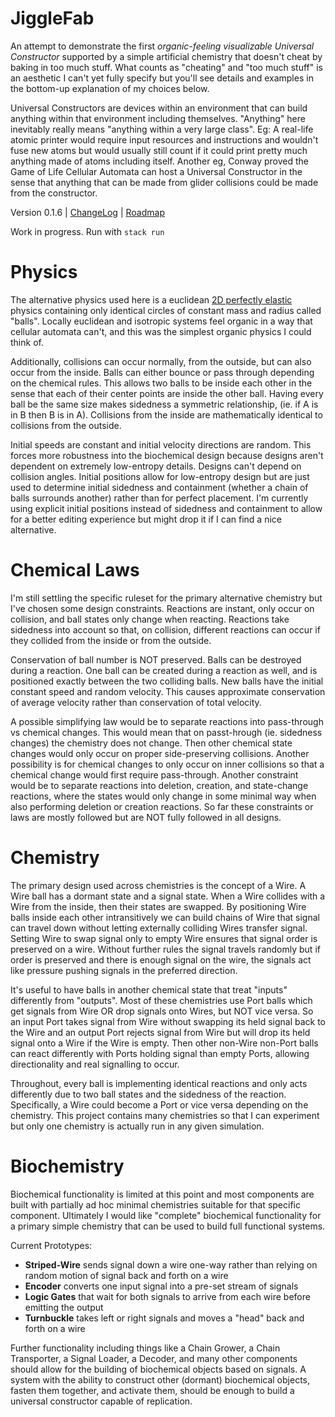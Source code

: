 # JiggleFab

An attempt to demonstrate the first _organic-feeling visualizable Universal Constructor_ supported by a simple artificial chemistry that doesn't cheat by baking in too much stuff. What counts as "cheating" and "too much stuff" is an aesthetic I can't yet fully specify but you'll see details and examples in the bottom-up explanation of my choices below.

Universal Constructors are devices within an environment that can build anything within that environment including themselves. "Anything" here inevitably really means "anything within a very large class". Eg: A real-life atomic printer would require input resources and instructions and wouldn't fuse new atoms but would usually still count if it could print pretty much anything made of atoms including itself. Another eg, Conway proved the Game of Life Cellular Automata can host a Universal Constructor in the sense that anything that can be made from glider collisions could be made from the constructor.

Version 0.1.6 | [ChangeLog](ChangeLog.md) | [Roadmap](Roadmap.md)

Work in progress. Run with `stack run`

# Physics

The alternative physics used here is a euclidean [2D perfectly elastic](https://www.wikiwand.com/en/Elastic_collision#Two-dimensional) physics containing only identical circles of constant mass and radius called "balls". Locally euclidean and isotropic systems feel organic in a way that cellular automata can't, and this was the simplest organic physics I could think of.

Additionally, collisions can occur normally, from the outside, but can also occur from the inside. Balls can either bounce or pass through depending on the chemical rules. This allows two balls to be inside each other in the sense that each of their center points are inside the other ball. Having every ball be the same size makes sidedness a symmetric relationship, (ie. if A is in B then B is in A). Collisions from the inside are mathematically identical to collisions from the outside.

Initial speeds are constant and initial velocity directions are random. This forces more robustness into the biochemical design because designs aren't dependent on extremely low-entropy details. Designs can't depend on collision angles. Initial positions allow for low-entropy design but are just used to determine initial sidedness and containment (whether a chain of balls surrounds another) rather than for perfect placement. I'm currently using explicit initial positions instead of sidedness and containment to allow for a better editing experience but might drop it if I can find a nice alternative.

# Chemical Laws

I'm still settling the specific ruleset for the primary alternative chemistry but I've chosen some design constraints. Reactions are instant, only occur on collision, and ball states only change when reacting. Reactions take sidedness into account so that, on collision, different reactions can occur if they collided from the inside or from the outside.

Conservation of ball number is NOT preserved. Balls can be destroyed during a reaction. One ball can be created during a reaction as well, and is positioned exactly between the two colliding balls. New balls have the initial constant speed and random velocity. This causes approximate conservation of average velocity rather than conservation of total velocity.

A possible simplifying law would be to separate reactions into pass-through vs chemical changes. This would mean that on passt-hrough (ie. sidedness changes) the chemistry does not change. Then other chemical state changes would only occur on proper side-preserving collisions. Another possibility is for chemical changes to only occur on inner collisions so that a chemical change would first require pass-through. Another constraint would be to separate reactions into deletion, creation, and state-change reactions, where the states would only change in some minimal way when also performing deletion or creation reactions. So far these constraints or laws are mostly followed but are NOT fully followed in all designs.

# Chemistry

The primary design used across chemistries is the concept of a Wire. A Wire ball has a dormant state and a signal state. When a Wire collides with a Wire from the inside, then their states are swapped. By positioning Wire balls inside each other intransitively we can build chains of Wire that signal can travel down without letting externally colliding Wires transfer signal. Setting Wire to swap signal only to empty Wire ensures that signal order is preserved on a wire. Without further rules the signal travels randomly but if order is preserved and there is enough signal on the wire, the signals act like pressure pushing signals in the preferred direction.

It's useful to have balls in another chemical state that treat "inputs" differently from "outputs". Most of these chemistries use Port balls which get signals from Wire OR drop signals onto Wires, but NOT vice versa. So an input Port takes signal from Wire without swapping its held signal back to the Wire and an output Port rejects signal from Wire but will drop its held signal onto a Wire if the Wire is empty. Then other non-Wire non-Port balls can react differently with Ports holding signal than empty Ports, allowing directionality and real signalling to occur.

Throughout, every ball is implementing identical reactions and only acts differently due to two ball states and the sidedness of the reaction. Specifically, a Wire could become a Port or vice versa depending on the chemistry. This project contains many chemistries so that I can experiment but only one chemistry is actually run in any given simulation.

# Biochemistry

Biochemical functionality is limited at this point and most components are built with partially ad hoc minimal chemistries suitable for that specific component. Ultimately I would like "complete" biochemical functionality for a primary simple chemistry that can be used to build full functional systems.

Current Prototypes:
- **Striped-Wire** sends signal down a wire one-way rather than relying on random motion of signal back and forth on a wire
- **Encoder** converts one input signal into a pre-set stream of signals
- **Logic Gates** that wait for both signals to arrive from each wire before emitting the output
- **Turnbuckle** takes left or right signals and moves a "head" back and forth on a wire

Further functionality including things like a Chain Grower, a Chain Transporter, a Signal Loader, a Decoder, and many other components should allow for the building of biochemical objects based on signals. A system with the ability to construct other (dormant) biochemical objects, fasten them together, and activate them, should be enough to build a universal constructor capable of replication.
